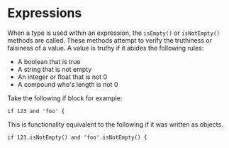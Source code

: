 # Expressions #

When a type is used within an expression, the `isEmpty()` or `isNotEmpty()` methods are called. These methods 
attempt to verify the truthiness or falsiness of a value. A value is truthy if it abides the following rules:

* A boolean that is true
* A string that is not empty
* An integer or float that is not 0
* A compound who's length is not 0

Take the following if block for example:

    if 123 and 'foo' {
    
This is functionality equivalent to the following if it was written as objects.

    if 123.isNotEmpty() and 'foo'.isNotEmpty() {
